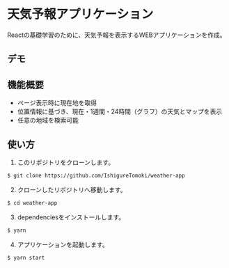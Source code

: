 # 天気予報アプリケーション

Reactの基礎学習のために、天気予報を表示するWEBアプリケーションを作成。

## デモ

## 機能概要
- ページ表示時に現在地を取得
- 位置情報に基づき、現在・1週間・24時間（グラフ）の天気とマップを表示
- 任意の地域を検索可能


## 使い方

1. このリポジトリをクローンします。

```bash
$ git clone https://github.com/IshigureTomoki/weather-app
```

2. クローンしたリポジトリへ移動します。

```bash
$ cd weather-app
```

3. dependenciesをインストールします。

```bash
$ yarn
```

4. アプリケーションを起動します。

```bash
$ yarn start
```
